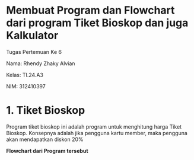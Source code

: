 # Membuat Program dan Flowchart dari program Tiket Bioskop dan juga Kalkulator

Tugas Pertemuan Ke 6

Nama: Rhendy Zhaky Alvian

Kelas: TI.24.A3

NIM: 312410397

# 1. Tiket Bioskop

Program tiket bioskop ini adalah program untuk menghitung harga Tiket Bioskop. Konsepnya adalah jika pengguna kartu member, maka pengguna akan mendapatkan diskon 20%

**Flowchart dari Program tersebut**
